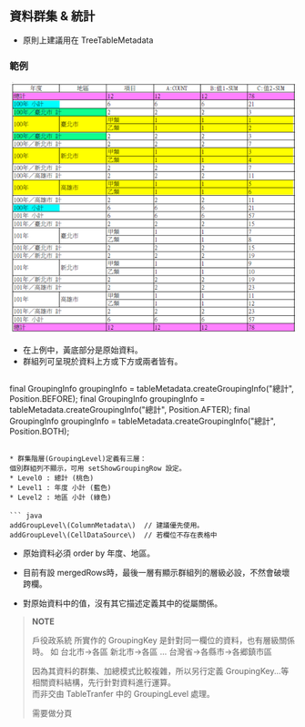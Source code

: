 ## 資料群集 & 統計

* 原則上建議用在 TreeTableMetadata

### 範例

![](/assets/ch06/table-grouping-sample1.png)

* 在上例中，黃底部分是原始資料。
* 群組列可呈現於資料上方或下方或兩者皆有。  
  ``` java
final GroupingInfo groupingInfo = tableMetadata.createGroupingInfo("總計", Position.BEFORE);
final GroupingInfo groupingInfo = tableMetadata.createGroupingInfo("總計", Position.AFTER);
final GroupingInfo groupingInfo = tableMetadata.createGroupingInfo("總計", Position.BOTH);
  ``` 
  
* 群集階層(GroupingLevel)定義有三層：
  個別群組列不顯示，可用 setShowGroupingRow 設定。
  * Level0 : 總計 (桃色)
  * Level1 : 年度 小計 (藍色)
  * Level2 : 地區 小計 (綠色)
  
  ``` java
  addGroupLevel\(ColumnMetadata\)  // 建議優先使用。
  addGroupLevel\(CellDataSource\)  // 若欄位不存在表格中
  ```
  
* 原始資料必須 order by 年度、地區。

* 目前有設 mergedRows時，最後一層有顯示群組列的層級必設，不然會破壞跨欄。

* 對原始資料中的值，沒有其它描述定義其中的從屬關係。

> **NOTE**
>
> 戶役政系統 所實作的 GroupingKey 是針對同一欄位的資料，也有層級關係時。
> 如 台北市->各區
>    新北市->各區
>    ...
>    台灣省->各縣市->各郷鎮市區
>
> 因為其資料的群集、加總模式比較複雜，所以另行定義 GroupingKey...等相關資料結構，先行針對資料進行運算。             
> 而非交由 TableTranfer 中的 GroupingLevel 處理。
>
> 需要做分頁 